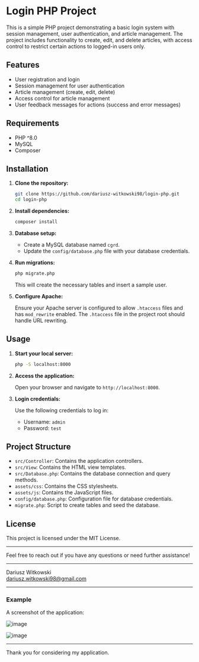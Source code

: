# Login PHP Project

This is a simple PHP project demonstrating a basic login system with session management, user authentication, and article management. The project includes functionality to create, edit, and delete articles, with access control to restrict certain actions to logged-in users only.

## Features

- User registration and login
- Session management for user authentication
- Article management (create, edit, delete)
- Access control for article management
- User feedback messages for actions (success and error messages)

## Requirements

- PHP ^8.0
- MySQL
- Composer

## Installation

1. **Clone the repository:**

    ```sh
    git clone https://github.com/dariusz-witkowski98/login-php.git
    cd login-php
    ```

2. **Install dependencies:**

    ```sh
    composer install
    ```

3. **Database setup:**

    - Create a MySQL database named `cgrd`.
    - Update the `config/database.php` file with your database credentials.

4. **Run migrations:**

    ```sh
    php migrate.php
    ```

    This will create the necessary tables and insert a sample user.

5. **Configure Apache:**

    Ensure your Apache server is configured to allow `.htaccess` files and has `mod_rewrite` enabled. The `.htaccess` file in the project root should handle URL rewriting.

## Usage

1. **Start your local server:**

    ```sh
    php -S localhost:8000
    ```

2. **Access the application:**

    Open your browser and navigate to `http://localhost:8000`.

3. **Login credentials:**

    Use the following credentials to log in:

    - Username: `admin`
    - Password: `test`

## Project Structure

- `src/Controller`: Contains the application controllers.
- `src/View`: Contains the HTML view templates.
- `src/Database.php`: Contains the database connection and query methods.
- `assets/css`: Contains the CSS stylesheets.
- `assets/js`: Contains the JavaScript files.
- `config/database.php`: Configuration file for database credentials.
- `migrate.php`: Script to create tables and seed the database.

## License

This project is licensed under the MIT License.

---

Feel free to reach out if you have any questions or need further assistance!

---

Dariusz Witkowski  
dariusz.witkowski98@gmail.com

---

### Example
A screenshot of the application:

![image](https://github.com/user-attachments/assets/beed2f5a-181c-47bf-be57-0748c1818b93)

![image](https://github.com/user-attachments/assets/db01e24c-d060-4691-93b2-44012fce5089)



---

Thank you for considering my application.
